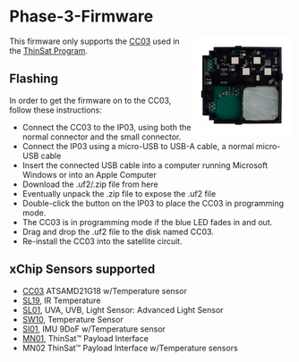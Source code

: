 # Phase-3-Firmware
<img src="extras/EM_MN02.png" width="35%" height="auto" align="right">

This firmware only supports the [CC03](https://wiki.xinabox.cc/CC03) used in the [ThinSat Program](http://www.vaspace.org/index.php/thinsat-program).

## Flashing
In order to get the firmware on to the CC03, follow these instructions:
* Connect the CC03 to the IP03, using both the normal connector and the small connector.
* Connect the IP03 using a micro-USB to USB-A cable, a normal micro-USB cable
* Insert the connected USB cable into a computer running Microsoft Windows or into an Apple Computer
* Download the .uf2/.zip file from here
* Eventually unpack the .zip file to expose the .uf2 file
* Double-click the button on the IP03 to place the CC03 in programming mode.
* The CC03 is in programming mode if the blue LED fades in and out.
* Drag and drop the .uf2 file to the disk named CC03.
* Re-install the CC03 into the satellite circuit.

## xChip Sensors supported
- [CC03](https://wiki.xinabox.cc/CC03) ATSAMD21G18  w/Temperature sensor
- [SL19](https://wiki.xinabox.cc/SL19), IR Temperature 
- [SL01](https://wiki.xinabox.cc/SL01), UVA, UVB, Light Sensor: Advanced Light Sensor
- [SW10](https://wiki.xinabox.cc/SW10), Temperature Sensor
- [SI01](https://wiki.xinabox.cc/SI01), IMU 9DoF w/Temperature sensor
- [MN01](https://wiki.xinabox.cc/MN01), ThinSat™ Payload Interface
- MN02 ThinSat™ Payload Interface w/Temperature sensors
